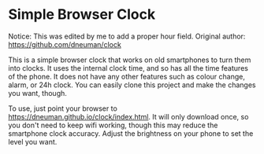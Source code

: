 # Simple Browser Clock

Notice: This was edited by me to add a proper hour field. Original author: https://github.com/dneuman/clock

This is a simple browser clock that works on old smartphones to turn them into clocks. It uses the internal clock time, and so has all the time features of the phone. It does not have any other features such as colour change, alarm, or 24h clock. You can easily clone this project and make the changes you want, though.

To use, just point your browser to https://dneuman.github.io/clock/index.html. It will only download once, so you don't need to keep wifi working, though this may reduce the smartphone clock accuracy. Adjust the brightness on your phone to set the level you want.
